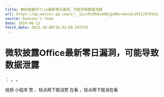 ```yaml
---
title: 微软披露Office最新零日漏洞，可能导致数据泄露
url: https://mp.weixin.qq.com/s?__biz=MjM5NjA0NjgyMA==&mid=2651297941&idx=3&sn=e50cc9b6ba31e2571dc88e53642823a7
source: Doonsec's feed
date: 2024-08-13
fetch_date: 2025-10-06T18:03:08.597535
---
```


# 微软披露Office最新零日漏洞，可能导致数据泄露

：
，
。

视频
小程序
赞
，轻点两下取消赞
在看
，轻点两下取消在看